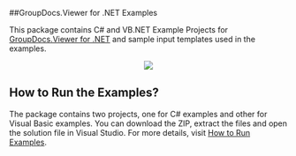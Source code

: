 ##GroupDocs.Viewer for .NET Examples

This package contains C# and VB.NET Example Projects for [GroupDocs.Viewer for .NET](#) and sample input templates used in the examples.

<p align="center">
  <a title="Download complete GroupDocs.Viewer for .NET Example source code" href="https://github.com/groupdocsviewer/GroupDocs_Viewer_NET/archive/master.zip">
	<img src="https://raw.github.com/AsposeExamples/java-examples-dashboard/master/images/downloadZip-Button-Large.png" />
  </a>
</p>

## How to Run the Examples?

The package contains two projects, one for C# examples and other for Visual Basic examples. You can download the ZIP, extract the files and open the solution file in Visual Studio. For more details, visit  [How to Run Examples](http://groupdocs.com/docs/display/viewernet/How+to+Run+Examples).
